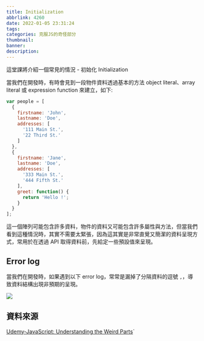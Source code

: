 ```yaml
---
title: Initialization
abbrlink: 4260
date: 2022-01-05 23:31:24
tags:
categories: 克服JS的奇怪部分
thumbnail:
banner:
description:
---
```


這堂課將介紹一個常見的情況 - 初始化 Initialization

<!-- more -->

當我們在開發時，有時會見到一段物件資料透過基本的方法 object literal、array literal 或 expression function 來建立，如下:

```js
var people = [
  {
    firstname: 'John',
    lastname: 'Doe',
    addresses: [
      '111 Main St.',
      '22 Third St.'
    ]
  },
  {
    firstname: 'Jane',
    lastname: 'Doe',
    addresses: [
      '333 Main St.',
      '444 Fifth St.'
    ],
    greet: function() {
      return 'Hello !';
    }
  }
];
```

這一個陣列可能包含許多資料，物件的資料又可能包含許多屬性與方法，但當我們看到這種情況時，其實不需要太緊張，因為這其實是非常直覺又簡潔的資料呈現方式，常用於在透過 API 取得資料前，先給定一些預設值來呈現。

## Error log

當我們在開發時，如果遇到以下 error log，常常是漏掉了分隔資料的逗號 `,`，導致資料結構出現非預期的呈現。

![](error-log.png)

## 資料來源

[Udemy-JavaScript: Understanding the Weird Parts](https://www.udemy.com/course/understand-javascript/)`
